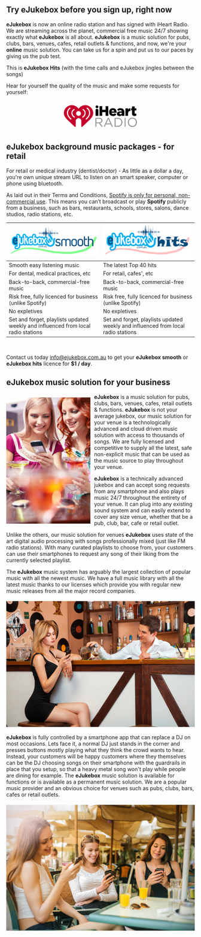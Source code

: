 [//]: # (margin:top right bottom left)
[//]: # (https://raw.githubusercontent.com/joshbuchea/HEAD/master/README.md | example of markdown)
[//]: # (Guide to aligning images https://gist.github.com/DavidWells/7d2e0e1bc78f4ac59a123ddf8b74932d)
## Try **eJukebox** before you sign up, right now
**eJukebox** is now an online radio station and has signed with iHeart Radio. We are streaming across the planet, commercial free music 24/7 showing exactly what **eJukebox** is all about. **eJukebox** is a music solution for pubs, clubs, bars, venues, cafes, retail outlets & functions, and now, we're your **online** music solution. You can take us for a spin and put us to our paces by giving us the pub test. 

This is **eJukebox Hits** (with the time calls and eJukebox jingles between the songs)

Hear for yourself the quality of the music and make some requests for yourself:

<p align="center"><a href="./stream-us.html">
<img style="vertical-align:middle;margin:10px 0px 10px 0px" width="200" src="blobs/iHeartRadio_logo.png">
</a></p>

## eJukebox background music packages - for retail

For retail or medical industry (dentist/doctor) - As little as a dollar a day, you're own unique stream URL to listen on an smart speaker, computer or phone using bluetooth.

As laid out in their Terms and Conditions, [Spotify is only for personal, non-commercial use](https://support.spotify.com/us/article/spotify-public-commercial-use/). This means you can’t broadcast or play **Spotify** publicly from a business, such as bars, restaurants, schools, stores, salons, dance studios, radio stations, etc.

| ![./smooth-package.html](blobs/eJukebox_Smooth.png)| ![./hits-package.html](blobs/eJukebox_Hits.png) |
| ----------- | ----------- |
| Smooth easy listening music | The latest Top 40 hits |
| For dental, medical practices, etc | For retail, cafes', etc |
| Back-to-back, commercial-free music | Back-to-back, commercial-free music |
| Risk free, fully licenced for business (unlike Spotify) | Risk free, fully licenced for business (unlike Spotify) |
| No expletives | No expletives |
| Set and forget, playlists updated weekly and influenced from local radio stations | Set and forget, playlists updated weekly and influenced from local radio stations |

<br>

Contact us today [info@ejukebox.com.au](mailto:info@ejukebox.com.au) to get your **eJukebox smooth** or **eJukebox hits** licence for **$1 / day**.

## **eJukebox** music solution for your business

<img align="left" style="vertical-align:middle;margin:10px 10px 5px 0px" width="225" src="blobs/what_is_ejukebox.jpg">

**eJukebox** is a music solution for pubs, clubs, bars, venues, cafes, retail outlets & functions. **eJukebox** is not your average jukebox, our music solution for your venue is a technologically advanced and cloud driven music solution with access to thousands of songs. We are fully licensed and competitive to supply all the latest, safe non-explicit music that can be used as the music source to play throughout your venue. 

**eJukebox** is a technically advanced jukebox and can accept song requests from any smartphone and also plays music 24/7 throughout the entirety of your venue. It can plug into any existing sound system and can easily extend to cover any size venue, whether that be a pub, club, bar, cafe or retail outlet.

Unlike the others, our music solution for venues **eJukebox** uses state of the art digital audio processing with songs professionally mixed (just like FM radio stations). With many curated playlists to choose from, your customers can use their smartphones to request any song of their liking from the currently selected playlist.

The **eJukebox** music system has arguably the largest collection of popular music with all the newest music. We have a full music library with all the latest music thanks to our licenses which provide you with regular new music releases from all the major record companies.

<p align="center">
<img style="vertical-align:middle;margin:5px 0px 5px 0px" width="600" src="blobs/eJukebox_fun04.jpg"></p>

**eJukebox** is fully controlled by a smartphone app that can replace a DJ on most occasions. Lets face it, a normal DJ just stands in the corner and presses buttons mostly playing what they think the crowd wants to hear. Instead, your customers will be happy customers where they themselves can be the DJ choosing songs on their smartphone with the guardrails in place that you setup, so that a heavy metal song won't play while people are dining for example. The **eJukebox** music solution is available for functions or is available as a permanent music solution. We are a popular music provider and an obvious choice for venues such as pubs, clubs, bars, cafes or retail outlets.

<p align="center">
<img style="vertical-align:middle;margin:5px 0px 5px 0px" width="600" src="blobs/eJukebox_fun07.jpg"></p>